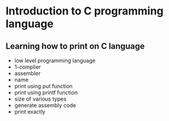 # Introduction to C programming language
## Learning how to print on C language
* low level programming language
* 1-complier
* assembler
* name
* print using put function
* print using  printf function
* size of various types
* generate assembly code
* print exactly
